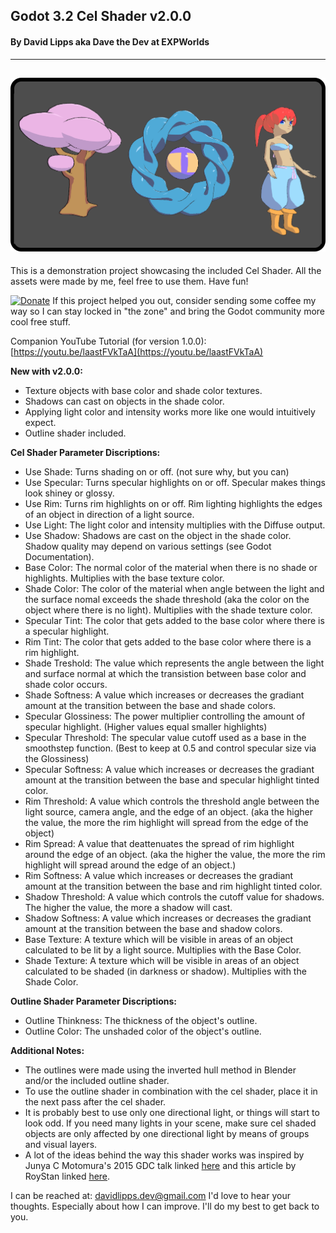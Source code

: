 ## Godot 3.2 Cel Shader v2.0.0
#### By David Lipps aka Dave the Dev at EXPWorlds

---
![Example Cel Shading Image](preview.png)
---



This is a demonstration project showcasing the included Cel Shader. All the assets were made by me, feel free to use them. Have fun!


 [![Donate](https://img.shields.io/badge/Donate-PayPal-green.svg)](https://www.paypal.com/cgi-bin/webscr?cmd=_donations&business=22E6SNKTLTHRL&currency_code=USD&source=url) If this project helped you out, consider sending some coffee my way so I can stay locked in "the zone" and bring the Godot community more cool free stuff.

Companion YouTube Tutorial (for version 1.0.0): [https://youtu.be/laastFVkTaA](https://youtu.be/laastFVkTaA)

**New with v2.0.0:**
- Texture objects with base color and shade color textures.
- Shadows can cast on objects in the shade color.
- Applying light color and intensity works more like one would intuitively expect.
- Outline shader included.

**Cel Shader Parameter Discriptions:**
- Use Shade: Turns shading on or off. (not sure why, but you can)
- Use Specular: Turns specular highlights on or off. Specular makes things look shiney or glossy.
- Use Rim: Turns rim highlights on or off. Rim lighting highlights the edges of an object in direction of a light source.
- Use Light: The light color and intensity multiplies with the Diffuse output.
- Use Shadow: Shadows are cast on the object in the shade color. Shadow quality may depend on various settings (see Godot Documentation).
- Base Color: The normal color of the material when there is no shade or highlights. Multiplies with the base texture color.
- Shade Color: The color of the material when angle between the light and the surface nomal exceeds the shade threshold (aka the color on the object where there is no light). Multiplies with the shade texture color.
- Specular Tint: The color that gets added to the base color where there is a specular highlight.
- Rim Tint: The color that gets added to the base color where there is a rim highlight.
- Shade Treshold: The value which represents the angle between the light and surface normal at which the transistion between base color and shade color occurs.
- Shade Softness: A value which increases or decreases the gradiant amount at the transition between the base and shade colors.
- Specular Glossiness: The power multiplier controlling the amount of specular highlight. (Higher values equal smaller highlights)
- Specular Threshold: The specular value cutoff used as a base in the smoothstep function. (Best to keep at 0.5 and control specular size via the Glossiness) 
- Specular Softness: A value which increases or decreases the gradiant amount at the transition between the base and specular highlight tinted color.
- Rim Threshold: A value which controls the threshold angle between the light source, camera angle, and the edge of an object. (aka the higher the value, the more the rim highlight will spread from the edge of the object)
- Rim Spread: A value that deattenuates the spread of rim highlight around the edge of an object. (aka the higher the value, the more the rim highlight will spread around the edge of an object.)
- Rim Softness: A value which increases or decreases the gradiant amount at the transition between the base and rim highlight tinted color.
- Shadow Threshold: A value which controls the cutoff value for shadows. The higher the value, the more a shadow will cast.
- Shadow Softness: A value which increases or decreases the gradiant amount at the transition between the base and shadow colors.
- Base Texture: A texture which will be visible in areas of an object calculated to be lit by a light source. Multiplies with the Base Color.
- Shade Texture: A texture which will be visible in areas of an object calculated to be shaded (in darkness or shadow). Multiplies with the Shade Color.

**Outline Shader Parameter Discriptions:**
- Outline Thinkness: The thickness of the object's outline.
- Outline Color: The unshaded color of the object's outline.

**Additional Notes:**
- The outlines were made using the inverted hull method in Blender and/or the included outline shader.
- To use the outline shader in combination with the cel shader, place it in the next pass after the cel shader.
- It is probably best to use only one directional light, or things will start to look odd. If you need many lights in your scene, make sure cel shaded objects are only affected by one directional light by means of groups and visual layers. 
- A lot of the ideas behind the way this shader works was inspired by Junya C Motomura's 2015 GDC talk linked [here](https://www.youtube.com/watch?v=yhGjCzxJV3E&t=981s) and this article by RoyStan linked [here](https://roystan.net/articles/toon-shader.html).

I can be reached at: davidlipps.dev@gmail.com
I'd love to hear your thoughts. Especially about how I can improve. I'll do my best to get back to you.